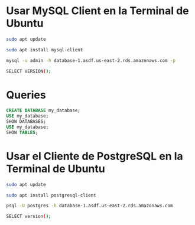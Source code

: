 # Usar MySQL Client en la Terminal de Ubuntu

```sh
sudo apt update

sudo apt install mysql-client

mysql -u admin -h database-1.asdf.us-east-2.rds.amazonaws.com -p

SELECT VERSION();
```

# Queries

```sql
CREATE DATABASE my_database;
USE my_database;
SHOW DATABASES;
USE my_database;
SHOW TABLES;

```

# Usar el Cliente de PostgreSQL en la Terminal de Ubuntu

```sh
sudo apt update

sudo apt install postgresql-client

psql -U postgres -h database-1.asdf.us-east-2.rds.amazonaws.com

SELECT version();
```
